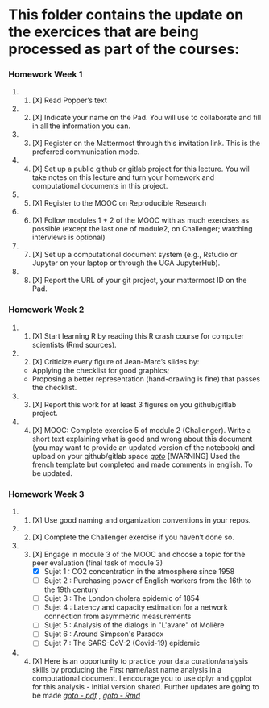 # This folder contains the update on the exercices that are being processed as part of the courses:

### Homework Week 1
1. 1. [X] Read Popper’s text
2. 2. [X] Indicate your name on the Pad. You will use to collaborate and fill in all the information you can.
3. 3. [X] Register on the Mattermost through this invitation link. This is the preferred communication mode.
4. 4. [X] Set up a public github or gitlab project for this lecture. You will take notes on this lecture and turn your homework and computational documents in this project.
5. 5. [X] Register to the MOOC on Reproducible Research
6. 6. [X] Follow modules 1 + 2 of the MOOC with as much exercises as possible (except the last one of module2, on Challenger; watching interviews is optional)
7. 7. [X] Set up a computational document system (e.g., Rstudio or Jupyter on your laptop or through the UGA JupyterHub).
8. 8. [X] Report the URL of your git project, your mattermost ID on the Pad.

### Homework Week 2
1. 1. [X] Start learning R by reading this R crash course for computer scientists (Rmd sources).
2. 2. [X] Criticize every figure of Jean-Marc’s slides by:
    - Applying the checklist for good graphics;
    - Proposing a better representation (hand-drawing is fine) that passes the checklist.
3. 3. [X] Report this work for at least 3 figures on you github/gitlab project.
4. 4. [X] MOOC: Complete exercise 5 of module 2 (Challenger). Write a short text explaining what is good and wrong about this document (you may want to provide an updated version of the notebook) and upload on your github/gitlab space *[goto](https://github.com/GrJa23/SMPE_2023/blob/main/Exercises/Exercises_Mooc/Module2/module2_exo5_exo5_fr-_inc_review_in_En_GJ.ipynb)* [!WARNING] Used the french template but completed and made comments in english. To be updated.

### Homework Week 3
1. 1. [X] Use good naming and organization conventions in your repos.
2. 2. [X] Complete the Challenger exercise if you haven’t done so.
3. 3. [X] Engage in module 3 of the MOOC and choose a topic for the peer evaluation (final task of module 3)
        - [X] Sujet 1 : CO2 concentration in the atmosphere since 1958
        - [ ] Sujet 2 : Purchasing power of English workers from the 16th to the 19th century
        - [ ] Sujet 3 : The London cholera epidemic of 1854
        - [ ] Sujet 4 : Latency and capacity estimation for a network connection from asymmetric measurements
        - [ ] Sujet 5 : Analysis of the dialogs in "L'avare" of Molière
        - [ ] Sujet 6 : Around Simpson's Paradox
        - [ ] Sujet 7 : The SARS-CoV-2 (Covid-19) epidemic
4. 4. [X] Here is an opportunity to practice your data curation/analysis skills by producing the First name/last name analysis in a computational document. I encourage you to use dplyr and ggplot for this analysis - Initial version shared. Further updates are going to be made *[goto - pdf](https://github.com/GrJa23/SMPE_2023/blob/main/Exercises/Exercices_Others/20231108_Names-Methodo2022-exercise_Updated_GJ_Shared_V1.pdf)* , *[goto - Rmd](https://github.com/GrJa23/SMPE_2023/blob/main/Exercises/Exercices_Others/20231108_Names-Methodo2022-exercise_Updated_GJ_Shared_V1.Rmd)*